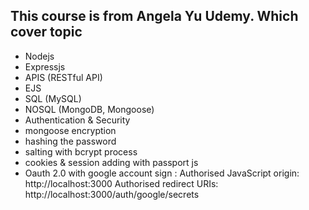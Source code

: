 ## This course is from Angela Yu Udemy. Which cover topic

- Nodejs
- Expressjs
- APIS (RESTful API)
- EJS
- SQL (MySQL)
- NOSQL (MongoDB, Mongoose)
- Authentication & Security
- mongoose encryption
- hashing the password
- salting with bcrypt process
- cookies & session adding with passport js
- Oauth 2.0 with google account sign :
   Authorised JavaScript origin: http://localhost:3000
   Authorised redirect URIs: http://localhost:3000/auth/google/secrets

